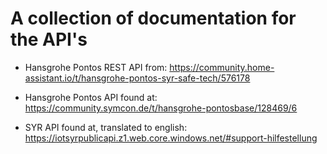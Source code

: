 # A collection of documentation for the API's

- Hansgrohe Pontos REST API from:
https://community.home-assistant.io/t/hansgrohe-pontos-syr-safe-tech/576178

- Hansgrohe Pontos API found at:
https://community.symcon.de/t/hansgrohe-pontosbase/128469/6

- SYR API found at, translated to english:
https://iotsyrpublicapi.z1.web.core.windows.net/#support-hilfestellung